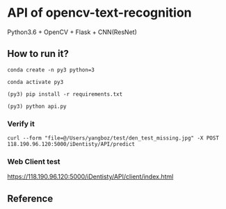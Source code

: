 # API of opencv-text-recognition

Python3.6 + OpenCV + Flask + CNN(ResNet)

## How to run it?

`
conda create -n py3 python=3
`

`
conda activate py3 
`

`
(py3) pip install -r requirements.txt
`

`
(py3) python api.py
`

### Verify it

`
curl --form "file=@/Users/yangboz/test/den_test_missing.jpg" -X POST 118.190.96.120:5000/iDentisty/API/predict
`

### Web Client test 

https://118.190.96.120:5000/iDentisty/API/client/index.html

## Reference 

